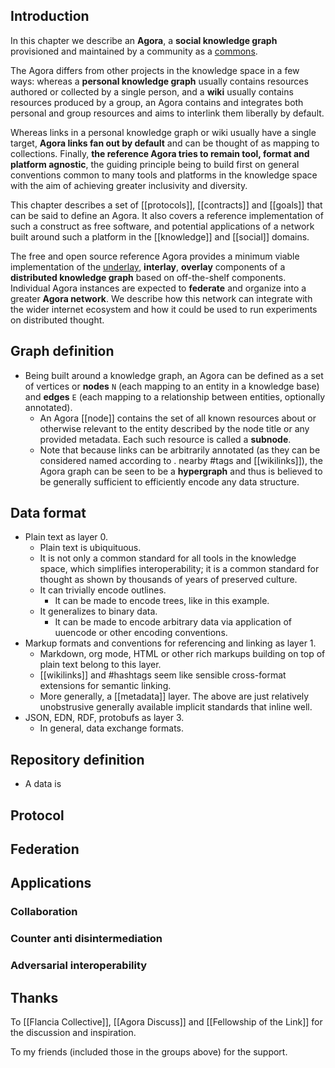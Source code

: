 ## Introduction
In this chapter we describe an **Agora**, a **social knowledge graph** provisioned and maintained by a community as a [commons](https://anagora.org/commons).

The Agora differs from other projects in the knowledge space in a few ways: whereas a **personal knowledge graph** usually contains resources authored or collected by a single person, and a **wiki** usually contains resources produced by a group, an Agora contains and integrates both personal and group resources and aims to interlink them liberally by default. 

Whereas links in a personal knowledge graph or wiki usually have a single target, **Agora links fan out by default** and can be thought of as mapping to collections. Finally, **the reference Agora tries to remain tool, format and platform agnostic**, the guiding principle being to build first on general conventions common to many tools and platforms in the knowledge space with the aim of achieving greater inclusivity and diversity.


This chapter describes a set of [[protocols]], [[contracts]] and [[goals]] that can be said to define an Agora. It also covers a reference implementation of such a construct as free software, and potential applications of a network built around such a platform in the [[knowledge]] and [[social]] domains.

The free and open source reference Agora provides a minimum viable implementation of the [underlay](https://anagora.org/underlay), **interlay**, **overlay** components of a **distributed knowledge graph** based on off-the-shelf components. Individual Agora instances are expected to **federate** and organize into a greater **Agora network**. We describe how this network can integrate with the wider internet ecosystem and how it could be used to run experiments on distributed thought.

## Graph definition 
- Being built around a knowledge graph, an Agora can be defined as a set of vertices or **nodes** `N` (each mapping to an entity in a knowledge base) and **edges** `E` (each mapping to a relationship between entities, optionally annotated). 
    - An Agora [[node]] contains the set of all known resources about or otherwise relevant to the entity described by the node title or any provided metadata. Each such resource is called a **subnode**. 
    - Note that because links can be arbitrarily annotated (as they can be considered named according to . nearby #tags and [[wikilinks]]), the Agora graph can be seen to be a **hypergraph** and thus is believed to be generally sufficient to efficiently encode any data structure.

## Data format
- Plain text as layer 0.
    - Plain text is ubiquituous.
    - It is not only a common standard for all tools in the knowledge space, which simplifies interoperability; it is a common standard for thought as shown by thousands of years of preserved culture.
    - It can trivially encode outlines.
        - It can be made to encode trees, like in this example.
    - It generalizes to binary data.
        - It can be made to encode arbitrary data via application of uuencode or other encoding conventions.
- Markup formats and conventions for referencing and linking as layer 1.
    - Markdown, org mode, HTML or other rich markups building on top of plain text belong to this layer.
    - [[wikilinks]] and #hashtags seem like sensible cross-format extensions for semantic linking.
    - More generally, a [[metadata]] layer. The above are just relatively unobstrusive generally available implicit standards that inline well.
- JSON, EDN, RDF, protobufs as layer 3.
    - In general, data exchange formats.
    
## Repository definition
- A data is 

## Protocol


## Federation

## Applications

### Collaboration

### Counter anti disintermediation

### Adversarial interoperability

## Thanks

To [[Flancia Collective]], [[Agora Discuss]] and [[Fellowship of the Link]] for the discussion and inspiration.

To my friends (included those in the groups above) for the support.